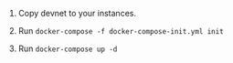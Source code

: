 1. Copy devnet to your instances.

2. Run `docker-compose -f docker-compose-init.yml init`

3. Run `docker-compose up -d`
